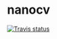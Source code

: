 # nanocv

[![Travis status](https://api.travis-ci.org/viktorchvatal/nanocv.svg?branch=master)](https://travis-ci.org/github/viktorchvatal/nanocv)